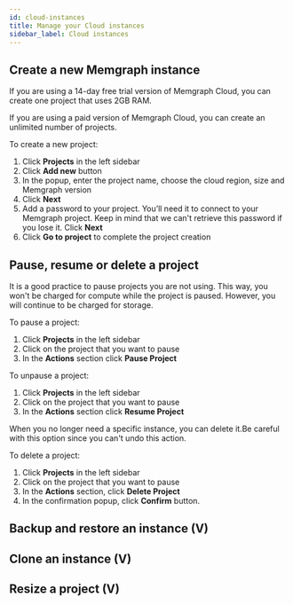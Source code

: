 ```yaml
---
id: cloud-instances
title: Manage your Cloud instances
sidebar_label: Cloud instances
---
```


## Create a new Memgraph instance

If you are using a 14-day free trial version of Memgraph Cloud, you can create one project that uses 2GB RAM. 

If you are using a paid version of Memgraph Cloud, you can create an unlimited number of projects.

To create a new project:

1. Click **Projects** in the left sidebar 
2. Click **Add new** button
3. In the popup, enter the project name, choose the cloud region, size and Memgraph version
4. Click **Next**
5. Add a password to your project. You’ll need it to connect to your Memgraph project. Keep in mind that we can't retrieve this password if you lose it. Click **Next**
6. Click **Go to project** to complete the project creation


## Pause, resume or delete a project

It is a good practice to pause projects you are not using. This way, you won't be charged for compute while the project is paused. However, you will continue to be charged for storage.

To pause a project:
1. Click **Projects** in the left sidebar 
2. Click on the project that you want to pause
3. In the **Actions** section click **Pause Project** 

To unpause a project:
1. Click **Projects** in the left sidebar 
2. Click on the project that you want to pause
3. In the **Actions** section click **Resume Project** 

When you no longer need a specific instance, you can delete it.Be careful with this option since you can't undo this action.

To delete a project:

1. Click **Projects** in the left sidebar 
2. Click on the project that you want to pause
3. In the **Actions** section, click **Delete Project** 
4. In the confirmation popup, click **Confirm** button.

## Backup and restore an instance (V)
## Clone an instance (V)
## Resize a project (V)

